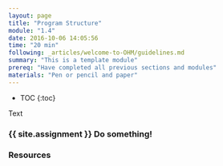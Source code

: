 ```yaml
---
layout: page
title: "Program Structure"
module: "1.4"
date: 2016-10-06 14:05:56
time: "20 min"
following: _articles/welcome-to-OHM/guidelines.md
summary: "This is a template module"
prereq: "Have completed all previous sections and modules"
materials: "Pen or pencil and paper"
---
```

* TOC
{:toc}

Text

### {{ site.assignment }} Do something!

### Resources
 
